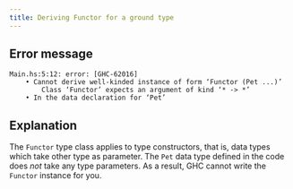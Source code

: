 ```yaml
---
title: Deriving Functor for a ground type
---
```


## Error message

```
Main.hs:5:12: error: [GHC-62016]
    • Cannot derive well-kinded instance of form ‘Functor (Pet ...)’
        Class ‘Functor’ expects an argument of kind ‘* -> *’
    • In the data declaration for ‘Pet’
```

## Explanation

The `Functor` type class applies to type constructors, that is,
data types which take other type as parameter. The `Pet` data type
defined in the code does *not* take any type parameters.
As a result, GHC cannot write the `Functor` instance for you.
